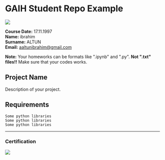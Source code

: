 # GAIH Student Repo Example
![](img/newlogo.png)

**Course Date:** 17.11.1997  
**Name:** ibrahim  
**Surname:** ALTUN  
**Email:** aaltunibrahim@gmail.com 

**Note:** Your homeworks can be formats like ".ipynb" and ".py". **Not ".txt" files!!** Make sure that your codes works.  

## Project Name
Description of your project.

## Requirements
```
Some python libraries
Some python libraries
Some python libraries
```
---

### Certification
![](img/TopLearnerCertificate.png)

